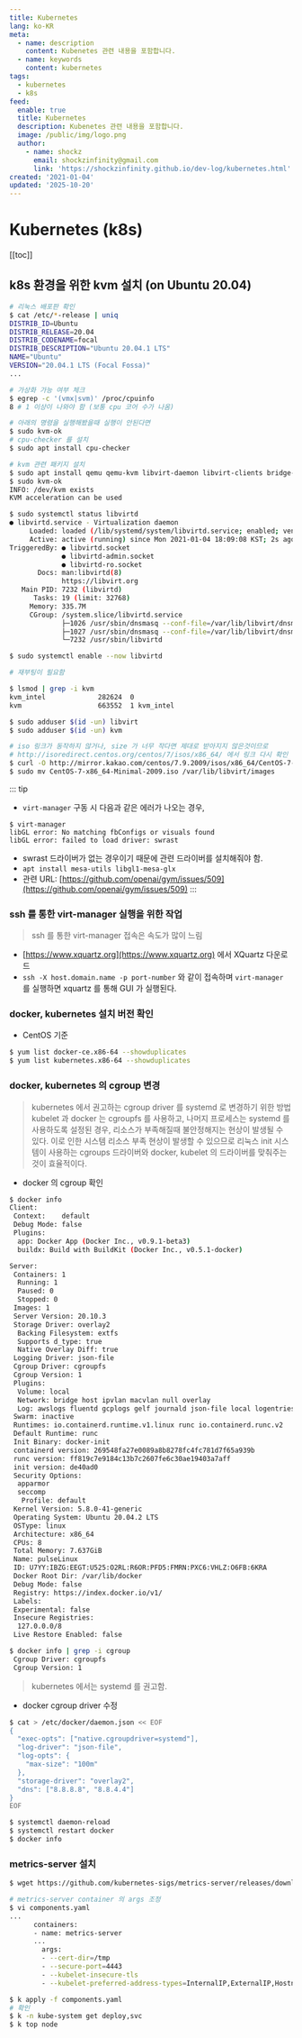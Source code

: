 ```yaml
---
title: Kubernetes
lang: ko-KR
meta:
  - name: description
    content: Kubenetes 관련 내용을 포함합니다.
  - name: keywords
    content: kubernetes
tags:
  - kubernetes
  - k8s
feed:
  enable: true
  title: Kubernetes
  description: Kubenetes 관련 내용을 포함합니다.
  image: /public/img/logo.png
  author:
    - name: shockz
      email: shockzinfinity@gmail.com
      link: 'https://shockzinfinity.github.io/dev-log/kubernetes.html'
created: '2021-01-04'
updated: '2025-10-20'
---
```


# Kubernetes (k8s)

<TagLinks />

[[toc]]

## k8s 환경을 위한 kvm 설치 (on Ubuntu 20.04)

```bash
# 리눅스 배포판 확인
$ cat /etc/*-release | uniq
DISTRIB_ID=Ubuntu
DISTRIB_RELEASE=20.04
DISTRIB_CODENAME=focal
DISTRIB_DESCRIPTION="Ubuntu 20.04.1 LTS"
NAME="Ubuntu"
VERSION="20.04.1 LTS (Focal Fossa)"
...

# 가상화 가능 여부 체크
$ egrep -c '(vmx|svm)' /proc/cpuinfo
8 # 1 이상이 나와야 함 (보통 cpu 코어 수가 나옴)

# 아래의 명령을 실행해봤을때 실행이 안된다면
$ sudo kvm-ok
# cpu-checker 를 설치
$ sudo apt install cpu-checker

# kvm 관련 패키지 설치
$ sudo apt install qemu qemu-kvm libvirt-daemon libvirt-clients bridge-utils virt-manager
$ sudo kvm-ok
INFO: /dev/kvm exists
KVM acceleration can be used

$ sudo systemctl status libvirtd
● libvirtd.service - Virtualization daemon
     Loaded: loaded (/lib/systemd/system/libvirtd.service; enabled; vendor preset: enabled)
     Active: active (running) since Mon 2021-01-04 18:09:08 KST; 2s ago
TriggeredBy: ● libvirtd.socket
             ● libvirtd-admin.socket
             ● libvirtd-ro.socket
       Docs: man:libvirtd(8)
             https://libvirt.org
   Main PID: 7232 (libvirtd)
      Tasks: 19 (limit: 32768)
     Memory: 335.7M
     CGroup: /system.slice/libvirtd.service
             ├─1026 /usr/sbin/dnsmasq --conf-file=/var/lib/libvirt/dnsmasq/default.conf --leasefile-ro --dhcp-script=/usr/lib/libvirt/libvirt_lease>
             ├─1027 /usr/sbin/dnsmasq --conf-file=/var/lib/libvirt/dnsmasq/default.conf --leasefile-ro --dhcp-script=/usr/lib/libvirt/libvirt_lease>
             └─7232 /usr/sbin/libvirtd

$ sudo systemctl enable --now libvirtd

# 재부팅이 필요함

$ lsmod | grep -i kvm
kvm_intel             282624  0
kvm                   663552  1 kvm_intel

$ sudo adduser $(id -un) libvirt
$ sudo adduser $(id -un) kvm

# iso 링크가 동작하지 않거나, size 가 너무 작다면 제대로 받아지지 않은것이므로
# http://isoredirect.centos.org/centos/7/isos/x86_64/ 에서 링크 다시 확인
$ curl -O http://mirror.kakao.com/centos/7.9.2009/isos/x86_64/CentOS-7-x86_64-Minimal-2009.iso
$ sudo mv CentOS-7-x86_64-Minimal-2009.iso /var/lib/libvirt/images
```

::: tip

- `virt-manager` 구동 시 다음과 같은 에러가 나오는 경우,

```bash{2-3}
$ virt-manager
libGL error: No matching fbConfigs or visuals found
libGL error: failed to load driver: swrast
```

- swrast 드라이버가 없는 경우이기 때문에 관련 드라이버를 설치해줘야 함.
- `apt install mesa-utils libgl1-mesa-glx`
- 관련 URL: [https://github.com/openai/gym/issues/509](https://github.com/openai/gym/issues/509)
  :::

### ssh 를 통한 virt-manager 실행을 위한 작업

> ssh 를 통한 virt-manager 접속은 속도가 많이 느림

- [https://www.xquartz.org](https://www.xquartz.org) 에서 XQuartz 다운로드
- `ssh -X host.domain.name -p port-number` 와 같이 접속하며 `virt-manager` 를 실행하면 xquartz 를 통해 GUI 가 실행된다.

### docker, kubernetes 설치 버전 확인

- CentOS 기준

```bash
$ yum list docker-ce.x86-64 --showduplicates
$ yum list kubernetes.x86-64 --showduplicates
```

### docker, kubernetes 의 cgroup 변경

> kubernetes 에서 권고하는 cgroup driver 를 systemd 로 변경하기 위한 방법
> kubelet 과 docker 는 cgroupfs 를 사용하고, 나머지 프로세스는 systemd 를 사용하도록 설정된 경우, 리소스가 부족해질때 불안정해지는 현상이 발생될 수 있다. 이로 인한 시스템 리소스 부족 현상이 발생할 수 있으므로 리눅스 init 시스템이 사용하는 cgroups 드라이버와 docker, kubelet 의 드라이버를 맞춰주는 것이 효율적이다.

- docker 의 cgroup 확인

```bash
$ docker info
Client:
 Context:    default
 Debug Mode: false
 Plugins:
  app: Docker App (Docker Inc., v0.9.1-beta3)
  buildx: Build with BuildKit (Docker Inc., v0.5.1-docker)

Server:
 Containers: 1
  Running: 1
  Paused: 0
  Stopped: 0
 Images: 1
 Server Version: 20.10.3
 Storage Driver: overlay2
  Backing Filesystem: extfs
  Supports d_type: true
  Native Overlay Diff: true
 Logging Driver: json-file
 Cgroup Driver: cgroupfs
 Cgroup Version: 1
 Plugins:
  Volume: local
  Network: bridge host ipvlan macvlan null overlay
  Log: awslogs fluentd gcplogs gelf journald json-file local logentries splunk syslog
 Swarm: inactive
 Runtimes: io.containerd.runtime.v1.linux runc io.containerd.runc.v2
 Default Runtime: runc
 Init Binary: docker-init
 containerd version: 269548fa27e0089a8b8278fc4fc781d7f65a939b
 runc version: ff819c7e9184c13b7c2607fe6c30ae19403a7aff
 init version: de40ad0
 Security Options:
  apparmor
  seccomp
   Profile: default
 Kernel Version: 5.8.0-41-generic
 Operating System: Ubuntu 20.04.2 LTS
 OSType: linux
 Architecture: x86_64
 CPUs: 8
 Total Memory: 7.637GiB
 Name: pulseLinux
 ID: U7YY:IBZG:EEGT:U525:O2RL:R6OR:PFD5:FMRN:PXC6:VHLZ:O6FB:6KRA
 Docker Root Dir: /var/lib/docker
 Debug Mode: false
 Registry: https://index.docker.io/v1/
 Labels:
 Experimental: false
 Insecure Registries:
  127.0.0.0/8
 Live Restore Enabled: false

$ docker info | grep -i cgroup
 Cgroup Driver: cgroupfs
 Cgroup Version: 1
```

> kubernetes 에서는 systemd 를 권고함.

- docker cgroup driver 수정

```bash
$ cat > /etc/docker/daemon.json << EOF
{
  "exec-opts": ["native.cgroupdriver=systemd"],
  "log-driver": "json-file",
  "log-opts": {
    "max-size": "100m"
  },
  "storage-driver": "overlay2",
  "dns": ["8.8.8.8", "8.8.4.4"]
}
EOF

$ systemctl daemon-reload
$ systemctl restart docker
$ docker info
```

### metrics-server 설치

```bash
$ wget https://github.com/kubernetes-sigs/metrics-server/releases/download/v0.3.7/components.yaml

# metrics-server container 의 args 조정
$ vi components.yaml
...
      containers:
      - name: metrics-server
      ...
        args:
        - --cert-dir=/tmp
        - --secure-port=4443
        - --kubelet-insecure-tls
        - --kubelet-preferred-address-types=InternalIP,ExternalIP,Hostname

$ k apply -f components.yaml
# 확인
$ k -n kube-system get deploy,svc
$ k top node
```
